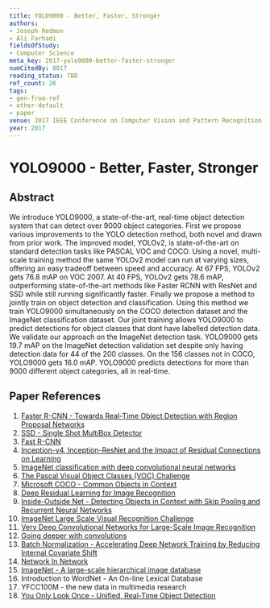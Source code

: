 ```yaml
---
title: YOLO9000 - Better, Faster, Stronger
authors:
- Joseph Redmon
- Ali Farhadi
fieldsOfStudy:
- Computer Science
meta_key: 2017-yolo9000-better-faster-stronger
numCitedBy: 8017
reading_status: TBD
ref_count: 26
tags:
- gen-from-ref
- other-default
- paper
venue: 2017 IEEE Conference on Computer Vision and Pattern Recognition (CVPR)
year: 2017
---
```


# YOLO9000 - Better, Faster, Stronger

## Abstract

We introduce YOLO9000, a state-of-the-art, real-time object detection system that can detect over 9000 object categories. First we propose various improvements to the YOLO detection method, both novel and drawn from prior work. The improved model, YOLOv2, is state-of-the-art on standard detection tasks like PASCAL VOC and COCO. Using a novel, multi-scale training method the same YOLOv2 model can run at varying sizes, offering an easy tradeoff between speed and accuracy. At 67 FPS, YOLOv2 gets 76.8 mAP on VOC 2007. At 40 FPS, YOLOv2 gets 78.6 mAP, outperforming state-of-the-art methods like Faster RCNN with ResNet and SSD while still running significantly faster. Finally we propose a method to jointly train on object detection and classification. Using this method we train YOLO9000 simultaneously on the COCO detection dataset and the ImageNet classification dataset. Our joint training allows YOLO9000 to predict detections for object classes that dont have labelled detection data. We validate our approach on the ImageNet detection task. YOLO9000 gets 19.7 mAP on the ImageNet detection validation set despite only having detection data for 44 of the 200 classes. On the 156 classes not in COCO, YOLO9000 gets 16.0 mAP. YOLO9000 predicts detections for more than 9000 different object categories, all in real-time.

## Paper References

1. [Faster R-CNN - Towards Real-Time Object Detection with Region Proposal Networks](2015-faster-r-cnn-towards-real-time-object-detection-with-region-proposal-networks)
2. [SSD - Single Shot MultiBox Detector](2016-ssd-single-shot-multibox-detector)
3. [Fast R-CNN](2015-fast-r-cnn)
4. [Inception-v4, Inception-ResNet and the Impact of Residual Connections on Learning](2017-inception-v4-inception-resnet-and-the-impact-of-residual-connections-on-learning)
5. [ImageNet classification with deep convolutional neural networks](2012-imagenet-classification-with-deep-convolutional-neural-networks)
6. [The Pascal Visual Object Classes (VOC) Challenge](2009-the-pascal-visual-object-classes-voc-challenge)
7. [Microsoft COCO - Common Objects in Context](2014-microsoft-coco-common-objects-in-context)
8. [Deep Residual Learning for Image Recognition](2016-deep-residual-learning-for-image-recognition)
9. [Inside-Outside Net - Detecting Objects in Context with Skip Pooling and Recurrent Neural Networks](2016-inside-outside-net-detecting-objects-in-context-with-skip-pooling-and-recurrent-neural-networks)
10. [ImageNet Large Scale Visual Recognition Challenge](2015-imagenet-large-scale-visual-recognition-challenge)
11. [Very Deep Convolutional Networks for Large-Scale Image Recognition](2015-very-deep-convolutional-networks-for-large-scale-image-recognition)
12. [Going deeper with convolutions](2015-going-deeper-with-convolutions)
13. [Batch Normalization - Accelerating Deep Network Training by Reducing Internal Covariate Shift](2015-batch-normalization-accelerating-deep-network-training-by-reducing-internal-covariate-shift)
14. [Network In Network](2014-network-in-network)
15. [ImageNet - A large-scale hierarchical image database](2009-imagenet-a-large-scale-hierarchical-image-database)
16. Introduction to WordNet - An On-line Lexical Database
17. YFCC100M - the new data in multimedia research
18. [You Only Look Once - Unified, Real-Time Object Detection](2016-you-only-look-once-unified-real-time-object-detection)
